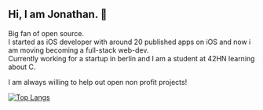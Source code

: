 ## Hi, I am Jonathan. 🤘

Big fan of open source.  
I started as iOS developer with around 20 published apps on iOS and now i am moving becoming a full-stack web-dev.  
Currently working for a startup in berlin and I am a student at 42HN learning about C.

I am always willing to help out open non profit projects!  

[![Top Langs](https://github-readme-stats.vercel.app/api/top-langs/?username=chronikum&layout=compact)](https://github.com/anuraghazra/github-readme-stats)
